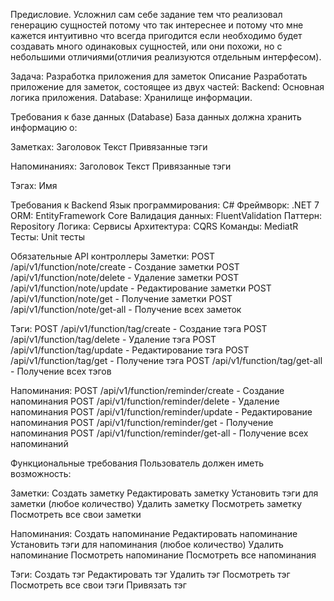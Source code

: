 Предисловие. Усложнил сам себе задание тем что реализовал генерацию сущностей потому что так интереснее и потому что мне кажется интуитивно что всегда пригодится если необходимо будет создавать много одинаковых сущностей, или они похожи, но с небольшими отличиями(отличия реализуются отдельным интерфесом). 


Задача: Разработка приложения для заметок
Описание
Разработать приложение для заметок, состоящее из двух частей:
Backend: Основная логика приложения.
Database: Хранилище информации.

Требования к базе данных (Database)
База данных должна хранить информацию о:

Заметках:
Заголовок
Текст
Привязанные тэги

Напоминаниях:
Заголовок
Текст
Привязанные тэги

Тэгах:
Имя

Требования к Backend
Язык программирования: C#
Фреймворк: .NET 7
ORM: EntityFramework Core
Валидация данных: FluentValidation
Паттерн: Repository
Логика: Сервисы
Архитектура: CQRS
Команды: MediatR
Тесты: Unit тесты

Обязательные API контроллеры
Заметки:
POST /api/v1/function/note/create - Создание заметки
POST /api/v1/function/note/delete - Удаление заметки
POST /api/v1/function/note/update - Редактирование заметки
POST /api/v1/function/note/get - Получение заметки
POST /api/v1/function/note/get-all - Получение всех заметок

Тэги:
POST /api/v1/function/tag/create - Создание тэга
POST /api/v1/function/tag/delete - Удаление тэга
POST /api/v1/function/tag/update - Редактирование тэга
POST /api/v1/function/tag/get - Получение тэга
POST /api/v1/function/tag/get-all - Получение всех тэгов

Напоминания:
POST /api/v1/function/reminder/create - Создание напоминания
POST /api/v1/function/reminder/delete - Удаление напоминания
POST /api/v1/function/reminder/update - Редактирование напоминания
POST /api/v1/function/reminder/get - Получение напоминания
POST /api/v1/function/reminder/get-all - Получение всех напоминаний

Функциональные требования
Пользователь должен иметь возможность:

Заметки:
Создать заметку
Редактировать заметку
Установить тэги для заметки (любое количество)
Удалить заметку
Посмотреть заметку
Посмотреть все свои заметки

Напоминания:
Создать напоминание
Редактировать напоминание
Установить тэги для напоминания (любое количество)
Удалить напоминание
Посмотреть напоминание
Посмотреть все напоминания

Тэги:
Создать тэг
Редактировать тэг
Удалить тэг
Посмотреть тэг
Посмотреть все свои тэги
Привязать тэг
